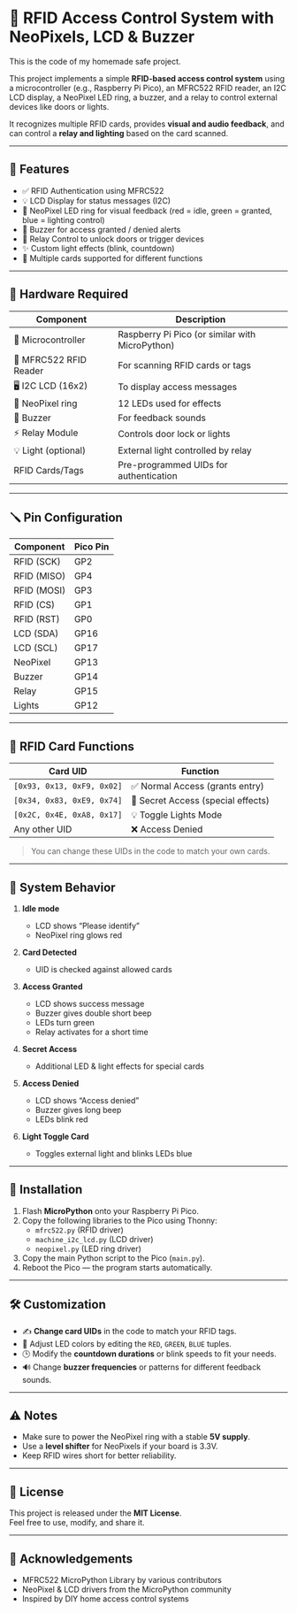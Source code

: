 # 🔐 RFID Access Control System with NeoPixels, LCD & Buzzer

This is the code of my homemade safe project.
 
This project implements a simple **RFID-based access control system** using a microcontroller (e.g., Raspberry Pi Pico), an MFRC522 RFID reader, an I2C LCD display, a NeoPixel LED ring, a buzzer, and a relay to control external devices like doors or lights.

It recognizes multiple RFID cards, provides **visual and audio feedback**, and can control a **relay and lighting** based on the card scanned.

---

## 📸 Features

- ✅ RFID Authentication using MFRC522  
- 💡 LCD Display for status messages (I2C)  
- 🌈 NeoPixel LED ring for visual feedback (red = idle, green = granted, blue = lighting control)  
- 🔔 Buzzer for access granted / denied alerts  
- 🔌 Relay Control to unlock doors or trigger devices  
- ✨ Custom light effects (blink, countdown)  
- 🔄 Multiple cards supported for different functions  

---

## 🧰 Hardware Required

| Component            | Description                                      |
|-----------------------|---------------------------------------------------|
| 🧠 Microcontroller    | Raspberry Pi Pico (or similar with MicroPython)   |
| 📡 MFRC522 RFID Reader| For scanning RFID cards or tags                  |
| 🖥️ I2C LCD (16x2)     | To display access messages                       |
| 🌈 NeoPixel ring     | 12 LEDs used for effects                         |
| 🔔 Buzzer            | For feedback sounds                              |
| ⚡ Relay Module      | Controls door lock or lights                     |
| 💡 Light (optional)  | External light controlled by relay               |
| RFID Cards/Tags      | Pre-programmed UIDs for authentication           |

---

## 🪛 Pin Configuration

| Component      | Pico Pin |
|---------------|---------|
| RFID (SCK)    | GP2     |
| RFID (MISO)   | GP4     |
| RFID (MOSI)   | GP3     |
| RFID (CS)     | GP1     |
| RFID (RST)    | GP0     |
| LCD (SDA)     | GP16    |
| LCD (SCL)     | GP17    |
| NeoPixel      | GP13    |
| Buzzer        | GP14    |
| Relay         | GP15    |
| Lights        | GP12    |

---

## 🧠 RFID Card Functions

| Card UID                     | Function                         |
|-------------------------------|-----------------------------------|
| `[0x93, 0x13, 0xF9, 0x02]`    | ✅ Normal Access (grants entry)   |
| `[0x34, 0x83, 0xE9, 0x74]`    | 🔐 Secret Access (special effects) |
| `[0x2C, 0x4E, 0xA8, 0x17]`    | 💡 Toggle Lights Mode            |
| Any other UID                 | ❌ Access Denied                 |

> You can change these UIDs in the code to match your own cards.

---

## 🧭 System Behavior

1. **Idle mode**  
   - LCD shows “Please identify”  
   - NeoPixel ring glows red  

2. **Card Detected**  
   - UID is checked against allowed cards  

3. **Access Granted**  
   - LCD shows success message  
   - Buzzer gives double short beep  
   - LEDs turn green  
   - Relay activates for a short time  

4. **Secret Access**  
   - Additional LED & light effects for special cards  

5. **Access Denied**  
   - LCD shows “Access denied”  
   - Buzzer gives long beep  
   - LEDs blink red  

6. **Light Toggle Card**  
   - Toggles external light and blinks LEDs blue  

---

## 📝 Installation

1. Flash **MicroPython** onto your Raspberry Pi Pico.  
2. Copy the following libraries to the Pico using Thonny:
   - `mfrc522.py` (RFID driver)  
   - `machine_i2c_lcd.py` (LCD driver)  
   - `neopixel.py` (LED ring driver)  
3. Copy the main Python script to the Pico (`main.py`).  
4. Reboot the Pico — the program starts automatically.

---

## 🛠️ Customization

- ✍️ **Change card UIDs** in the code to match your RFID tags.  
- 🎨 Adjust LED colors by editing the `RED`, `GREEN`, `BLUE` tuples.  
- 🕒 Modify the **countdown durations** or blink speeds to fit your needs.  
- 🔊 Change **buzzer frequencies** or patterns for different feedback sounds.

---

## ⚠️ Notes

- Make sure to power the NeoPixel ring with a stable **5V supply**.  
- Use a **level shifter** for NeoPixels if your board is 3.3V.  
- Keep RFID wires short for better reliability.  

---

## 📄 License

This project is released under the **MIT License**.  
Feel free to use, modify, and share it.

---

## 🌟 Acknowledgements

- MFRC522 MicroPython Library by various contributors  
- NeoPixel & LCD drivers from the MicroPython community  
- Inspired by DIY home access control systems